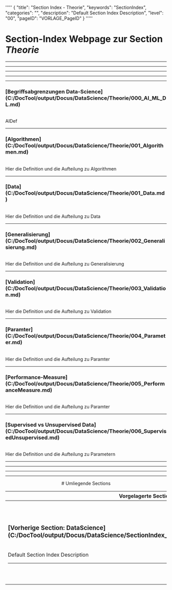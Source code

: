'''''
{
"title": "Section Index - Theorie",
"keywords": "SectionIndex",
"categories": "",
"description": "Default Section Index Description",
"level": "00",
"pageID": "VORLAGE_PageID"
}
'''''


<h1>Section-Index Webpage zur Section <i>Theorie</i></h1>

<hr><hr><hr><hr><hr>


<h3>[Begriffsabgrenzungen Data-Science](C:/DocTool/output/Docus/DataScience/Theorie/000_AI_ML_DL.md)</h3><br>AIDef<hr>


<h3>[Algorithmen](C:/DocTool/output/Docus/DataScience/Theorie/001_Algorithmen.md)</h3><br>Hier die Definition und die Aufteilung zu Algorithmen<hr>


<h3>[Data](C:/DocTool/output/Docus/DataScience/Theorie/001_Data.md)</h3><br>Hier die Definition und die Aufteilung zu Data<hr>


<h3>[Generalisierung](C:/DocTool/output/Docus/DataScience/Theorie/002_Generalisierung.md)</h3><br>Hier die Definition und die Aufteilung zu Generalisierung<hr>


<h3>[Validation](C:/DocTool/output/Docus/DataScience/Theorie/003_Validation.md)</h3><br>Hier die Definition und die Aufteilung zu Validation<hr>


<h3>[Paramter](C:/DocTool/output/Docus/DataScience/Theorie/004_Parameter.md)</h3><br>Hier die Definition und die Aufteilung zu Paramter<hr>


<h3>[Performance-Measure](C:/DocTool/output/Docus/DataScience/Theorie/005_PerformanceMeasure.md)</h3><br>Hier die Definition und die Aufteilung zu Paramter<hr>


<h3>[Supervised vs Unsupervised Data](C:/DocTool/output/Docus/DataScience/Theorie/006_SupervisedUnsupervised.md)</h3><br>Hier die Definition und die Aufteilung zu Parametern<hr><center><hr><hr><hr> # Umliegende Sections
 </h2><br><table><thead> <tr> <th><center>Vorgelagerte Section</center></th> <th><center>Nachgelagerte Section</center></th></tr></thead><tbody><tr><td><h3>[Vorherige Section: DataScience](C:/DocTool/output/Docus/DataScience/SectionIndex_DocTooloutputDocusDataScience.html)</h3><br>Default Section Index Description<hr></td><td><h3>[Nachfolgende Section:</h3><h2><br> AnwendungenVonMachineLearning</h2>](C:/DocTool/output/Docus/DataScience/Theorie/AnwendungenVonMachineLearning/SectionIndex_DocTooloutputDocusDataScienceTheorieAnwendungenVonMachineLearning.html)<br>Default Section Index Description<hr></td></tr></tbody></table>